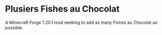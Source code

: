 # Plusiers Fishes au Chocolat
A Minecraft Forge 1.20.1 mod seeking to add as many Fishes au Chocolat as possible.

